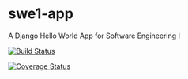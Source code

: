 # swe1-app
A Django Hello World App for Software Engineering I

[![Build Status](https://travis-ci.com/ahanif19/swe1-app.svg?branch=master)](https://travis-ci.com/ahanif19/swe1-app)

[![Coverage Status](https://coveralls.io/repos/github/ab7289/swe1-app/badge.svg?branch=master)](https://coveralls.io/github/ab7289/swe1-app?branch=master)
